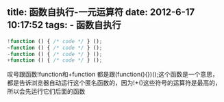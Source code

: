 title: 函数自执行-一元运算符
date: 2012-6-17 10:17:52
tags:
	- 函数自执行
---

```javascript
!function () { /* code */ } ();
~function () { /* code */ } ();
-function () { /* code */ } ();
+function () { /* code */ } ();
```
叹号跟函数!function和+function 都是跟(function(){})();这个函数是一个意思，都是告诉浏览器自动运行这个匿名函数的，因为!+()这些符号的运算符是最高的，所以会先运行它们后面的函数
